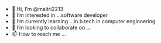 - 👋 Hi, I’m @maitri2213
- 👀 I’m interested in ...software developer
- 🌱 I’m currently learning ...in b.tech in computer enginnering
- 💞️ I’m looking to collaborate on ...
- 📫 How to reach me ...

<!---
maitri2213/maitri2213 is a ✨ special ✨ repository because its `README.md` (this file) appears on your GitHub profile.
You can click the Preview link to take a look at your changes.
--->
